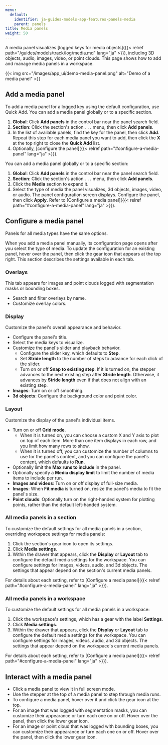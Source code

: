 ```yaml
---
menu:
  default:
    identifier: ja-guides-models-app-features-panels-media
    parent: panels
title: Media panels
weight: 50
---
```


A media panel visualizes [logged keys for media objects]({{< relref path="/guides/models/track/log/media.md" lang="ja" >}}), including 3D objects, audio, images, video, or point clouds. This page shows how to add and manage media panels in a workspace.

{{< img src="/images/app_ui/demo-media-panel.png" alt="Demo of a media panel" >}}

## Add a media panel
To add a media panel for a logged key using the default configuration, use Quick Add. You can add a media panel globally or to a specific section.

1. **Global**: Click **Add panels** in the control bar near the panel search field.
1. **Section**: Click the section's action `...` menu, then click **Add panels**.
1. In the list of available panels, find the key for the panel, then click **Add**. Repeat this step for each media panel you want to add, then click the **X** at the top right to close the **Quick Add** list.
1. Optionally, [configure the panel]({{< relref path="#configure-a-media-panel" lang="ja" >}}).

You can add a media panel globally or to a specific section:
1. **Global**: Click **Add panels** in the control bar near the panel search field.
1. **Section**: Click the section's action `...` menu, then click **Add panels**.
1. Click the **Media** section to expand it.
1. Select the type of media the panel visualizes, 3d objects, images, video, or audio. The panel configuration screen displays. Configure the panel, then click **Apply**. Refer to [Configure a media panel]({{< relref path="#configure-a-media-panel" lang="ja" >}}).

## Configure a media panel
Panels for all media types have the same options.

When you add a media panel manually, its configuration page opens after you select the type of media. To update the configuration for an existing panel, hover over the panel, then click the gear icon that appears at the top right. This section describes the settings available in each tab.

### Overlays
This tab appears for images and point clouds logged with segmentation masks or bounding boxes.
- Search and filter overlays by name.
- Customize overlay colors.

### Display
Customize the panel's overall appearance and behavior.
- Configure the panel's title.
- Select the media keys to visualize.
- Customize the panel's slider and playback behavior.
  - Configure the slider key, which defaults to **Step**.
  - Set **Stride length** to the number of steps to advance for each click of the slider.
  - Turn on or off **Snap to existing step**. If it is turned on, the stepper advances to the next existing step after **Stride length**. Otherwise, it advances by **Stride length** even if that does not align with an existing step.
- **Images**: Turn on or off smoothing.
- **3d objects**: Configure the background color and point color.

### Layout
Customize the display of the panel's individual items.
- Turn on or off **Grid mode**.
  - When it is turned on, you can choose a custom X and Y axis to plot on top of each item. More than one item displays in each row, and you limit how many rows to show.
  - When it is turned off, you can customize the number of columns to use for the panel's content, and you can configure the panel's content, which defaults to **Run**.
- Optionally limit the **Max runs to include** in the panel.
- Optionally specify a **Media display limit** to limit the number of media items to include per run.
- **Images and videos**: Turn on or off display of full-size media.
- **Images**: When **Fit media** is turned on, resize the panel's media to fit the panel's size.
- **Point clouds**: Optionally turn on the right-handed system for plotting points, rather than the default left-handed system.

### All media panels in a section
To customize the default settings for all media panels in a section, overriding workspace settings for media panels:
1. Click the section's gear icon to open its settings.
1. Click **Media settings**.
1. Within the drawer that appears, click the **Display** or **Layout** tab to configure the default media settings for the workspace. You can configure settings for images, videos, audio, and 3d objects. The settings that appear depend on the section's current media panels.

For details about each setting, refer to [Configure a media panel]({{< relref path="#configure-a-media-panel" lang="ja" >}}).

### All media panels in a workspace 
To customize the default settings for all media panels in a workspace:
1. Click the workspace's settings, which has a gear with the label **Settings**.
1. Click **Media settings**.
1. Within the drawer that appears, click the **Display** or **Layout** tab to configure the default media settings for the workspace. You can configure settings for images, videos, audio, and 3d objects. The settings that appear depend on the workspace's current media panels.

For details about each setting, refer to [Configure a media panel]({{< relref path="#configure-a-media-panel" lang="ja" >}}).

## Interact with a media panel
- Click a media panel to view it in full screen mode.
- Use the stepper at the top of a media panel to step through media runs.
- To configure a media panel, hover over it and click the gear icon at the top.
- For an image that was logged with segmentation masks, you can customize their appearance or turn each one on or off. Hover over the panel, then click the lower gear icon.
- For an image or point cloud that was logged with bounding boxes, you can customize their appearance or turn each one on or off. Hover over the panel, then click the lower gear icon.